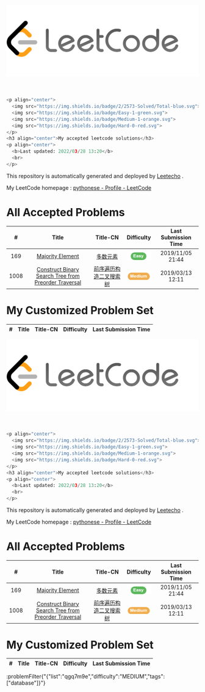 ![](./imgs/leetcode.png.png)

```python


<p align="center">
  <img src="https://img.shields.io/badge/2/2573-Solved/Total-blue.svg">
  <img src="https://img.shields.io/badge/Easy-1-green.svg">
  <img src="https://img.shields.io/badge/Medium-1-orange.svg">
  <img src="https://img.shields.io/badge/Hard-0-red.svg">
</p>
<h3 align="center">My accepted leetcode solutions</h3>
<p align="center">
  <b>Last updated: 2022/03/28 13:20</b>
  <br>
</p>


```




<!-- please do not delete this line in order to let people know about Leetecho. Appreciate that :) -->
This repository is automatically generated and deployed by [Leetecho](https://github.com/CallanBi/Leetecho) .

My LeetCode homepage : [pythonese - Profile - LeetCode](https://leetcode-cn.com/pythonese/)





# All Accepted Problems
|  #  | Title |  Title-CN  | Difficulty | Last Submission Time |
|:---:|:-----:|:-----:|:----------:|:----------:|
| 169 | [Majority Element](problems/majority-element.md) | [多数元素](problems/majority-element) | ![](./imgs/easy.png) | 2019/11/05 21:44
| 1008 | [Construct Binary Search Tree from Preorder Traversal](problems/construct-binary-search-tree-from-preorder-traversal.md) | [前序遍历构造二叉搜索树](problems/construct-binary-search-tree-from-preorder-traversal) | ![](./imgs/medium.png) | 2019/03/13 12:11

# My Customized Problem Set
|  #  | Title |  Title-CN  | Difficulty | Last Submission Time |
|:---:|:-----:|:-----:|:----------:|:----------:|
![](./imgs/leetcode.png.png)

```python


<p align="center">
  <img src="https://img.shields.io/badge/2/2573-Solved/Total-blue.svg">
  <img src="https://img.shields.io/badge/Easy-1-green.svg">
  <img src="https://img.shields.io/badge/Medium-1-orange.svg">
  <img src="https://img.shields.io/badge/Hard-0-red.svg">
</p>
<h3 align="center">My accepted leetcode solutions</h3>
<p align="center">
  <b>Last updated: 2022/03/28 13:20</b>
  <br>
</p>


```




<!-- please do not delete this line in order to let people know about Leetecho. Appreciate that :) -->
This repository is automatically generated and deployed by [Leetecho](https://github.com/CallanBi/Leetecho) .

My LeetCode homepage : [pythonese - Profile - LeetCode](https://leetcode-cn.com/pythonese/)





# All Accepted Problems
|  #  | Title |  Title-CN  | Difficulty | Last Submission Time |
|:---:|:-----:|:-----:|:----------:|:----------:|
| 169 | [Majority Element](problems/majority-element.md) | [多数元素](problems/majority-element) | ![](./imgs/easy.png) | 2019/11/05 21:44
| 1008 | [Construct Binary Search Tree from Preorder Traversal](problems/construct-binary-search-tree-from-preorder-traversal.md) | [前序遍历构造二叉搜索树](problems/construct-binary-search-tree-from-preorder-traversal) | ![](./imgs/medium.png) | 2019/03/13 12:11

# My Customized Problem Set
|  #  | Title |  Title-CN  | Difficulty | Last Submission Time |
|:---:|:-----:|:-----:|:----------:|:----------:|
:problemFilter{"{"list":"qgq7m9e","difficulty":"MEDIUM","tags":["database"]}"}





